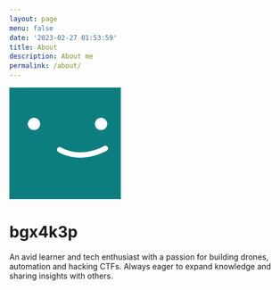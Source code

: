 ```yaml
---
layout: page
menu: false
date: '2023-02-27 01:53:59'
title: About
description: About me
permalink: /about/
---
```


<img class="img-rounded" src="assets/img/profile.png" alt="bgx4k3p" width="200">

# bgx4k3p

An avid learner and tech enthusiast with a passion for building drones, automation and hacking CTFs. Always eager to expand knowledge and sharing insights with others.

